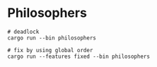 # Philosophers
```
# deadlock
cargo run --bin philosophers

# fix by using global order
cargo run --features fixed --bin philosophers

```
